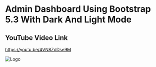 
# Admin Dashboard Using Bootstrap 5.3 With Dark And Light Mode

## YouTube Video Link
https://youtu.be/4VN8ZdDse9M

![Logo]([https://raw.githubusercontent.com/codzsword/bootstrap-sidebar-/main/Bootstrap%20sidebar%20tutorial.png](https://raw.githubusercontent.com/codzsword/bootstrap-admin-dashboard/main/logo.png)https://raw.githubusercontent.com/codzsword/bootstrap-admin-dashboard/main/logo.png)


